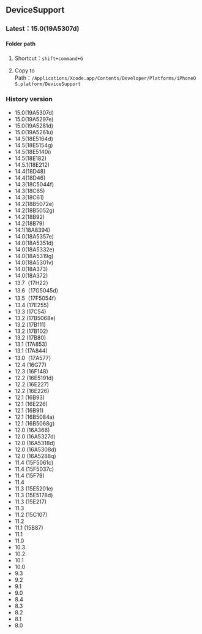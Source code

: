 ## DeviceSupport

### Latest：15.0(19A5307d)

#### Folder path
1. Shortcut：`shift+command+G`

2. Copy to Path：`/Applications/Xcode.app/Contents/Developer/Platforms/iPhoneOS.platform/DeviceSupport`

### History version
* 15.0(19A5307d)
* 15.0(19A5297e)
* 15.0(19A5281d)
* 15.0(19A5261u)
* 14.5(18E5164d)
* 14.5(18E5154g)
* 14.5(18E5140i)
* 14.5(18E182)
* 14.5.1(18E212)
* 14.4(18D48)
* 14.4(18D46)
* 14.3(18C5044f)
* 14.3(18C65)
* 14.3(18C61)
* 14.2(18B5072e)
* 14.2(18B5052g)
* 14.2(18B92)
* 14.2(18B79)
* 14.1(18A8394)
* 14.0(18A5357e)
* 14.0(18A5351d)
* 14.0(18A5332e)
* 14.0(18A5319g)
* 14.0(18A5301v)
* 14.0(18A373)
* 14.0(18A372)
* 13.7（17H22）
* 13.6（17G5045d）
* 13.5（17F5054f）
* 13.4 (17E255)
* 13.3 (17C54)
* 13.2 (17B5068e)
* 13.2 (17B111)
* 13.2 (17B102)
* 13.2 (17B80)
* 13.1 (17A853)
* 13.1 (17A844)
* 13.0（17A577）
* 12.4 (16G77)
* 12.3 (16F148)
* 12.2 (16E5191d)
* 12.2 (16E227)
* 12.2 (16E226)
* 12.1 (16B93)
* 12.1 (16E226)
* 12.1 (16B91)
* 12.1 (16B5084a)
* 12.1 (16B5068g)
* 12.0 (16A366)
* 12.0 (16A5327d)
* 12.0 (16A5318d)
* 12.0 (16A5308d)
* 12.0 (16A5288q)
* 11.4 (15F5061c)
* 11.4 (15F5037c)
* 11.4 (15F79)
* 11.4
* 11.3 (15E5201e)
* 11.3 (15E5178d)
* 11.3 (15E217)
* 11.3
* 11.2 (15C107)
* 11.2
* 11.1 (15B87)
* 11.1
* 11.0
* 10.3
* 10.2
* 10.1
* 10.0
* 9.3
* 9.2
* 9.1
* 9.0
* 8.4
* 8.3
* 8.2
* 8.1
* 8.0